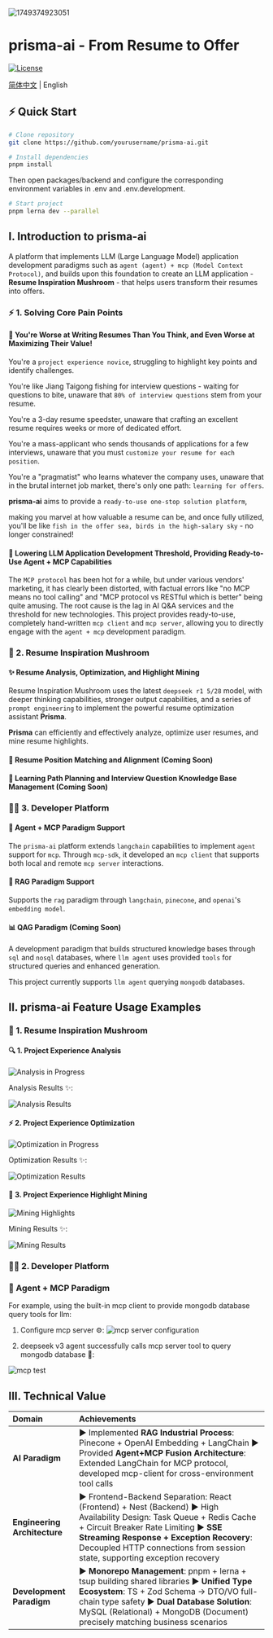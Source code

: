 ![1749374923051](../images/readme/1749374923051.png)

# prisma-ai - From Resume to Offer

[![License](https://img.shields.io/badge/License-Apache%202.0-blue.svg)](...)

[简体中文](readme.md) | English

## ⚡ Quick Start

```bash
# Clone repository
git clone https://github.com/yourusername/prisma-ai.git

# Install dependencies
pnpm install
```

Then open packages/backend and configure the corresponding environment variables in .env and .env.development.

```bash
# Start project
pnpm lerna dev --parallel
```

## I. Introduction to prisma-ai

A platform that implements LLM (Large Language Model) application development paradigms such as `agent (agent) + mcp (Model Context Protocol)`, and builds upon this foundation to create an LLM application - **Resume Inspiration Mushroom** - that helps users transform their resumes into offers.

### ⚡ 1. Solving Core Pain Points

#### 🎯 You're Worse at Writing Resumes Than You Think, and Even Worse at Maximizing Their Value!

You're a `project experience novice`, struggling to highlight key points and identify challenges.

You're like Jiang Taigong fishing for interview questions - waiting for questions to bite, unaware that `80% of interview questions` stem from your resume.

You're a 3-day resume speedster, unaware that crafting an excellent resume requires weeks or more of dedicated effort.

You're a mass-applicant who sends thousands of applications for a few interviews, unaware that you must `customize your resume for each position`.

You're a "pragmatist" who learns whatever the company uses, unaware that in the brutal internet job market, there's only one path: `learning for offers`.

**prisma-ai** aims to provide a `ready-to-use one-stop solution platform`,

making you marvel at how valuable a resume can be, and once fully utilized, you'll be like `fish in the offer sea, birds in the high-salary sky` - no longer constrained!

#### 🎯 Lowering LLM Application Development Threshold, Providing Ready-to-Use Agent + MCP Capabilities

The `MCP protocol` has been hot for a while, but under various vendors' marketing, it has clearly been distorted, with factual errors like "no MCP means no tool calling" and "MCP protocol vs RESTful which is better" being quite amusing.
The root cause is the lag in AI Q&A services and the threshold for new technologies.
This project provides ready-to-use, completely hand-written `mcp client` and `mcp server`, allowing you to directly engage with the `agent + mcp` development paradigm.

### 📝 2. Resume Inspiration Mushroom

#### ✨ Resume Analysis, Optimization, and Highlight Mining

Resume Inspiration Mushroom uses the latest `deepseek r1 5/28` model, with deeper thinking capabilities, stronger output capabilities, and a series of `prompt engineering` to implement the powerful resume optimization assistant **Prisma**.

**Prisma** can efficiently and effectively analyze, optimize user resumes, and mine resume highlights.

#### 💼 Resume Position Matching and Alignment (Coming Soon)

#### 🚀 Learning Path Planning and Interview Question Knowledge Base Management (Coming Soon)

### 👨‍💻 3. Developer Platform

#### 🤖 Agent + MCP Paradigm Support

The `prisma-ai` platform extends `langchain` capabilities to implement `agent` support for `mcp`. Through `mcp-sdk`, it developed an `mcp client` that supports both local and remote `mcp server` interactions.

#### 🔄 RAG Paradigm Support

Supports the `rag` paradigm through `langchain`, `pinecone`, and `openai`'s `embedding model`.

#### 📊 QAG Paradigm (Coming Soon)

A development paradigm that builds structured knowledge bases through `sql` and `nosql` databases, where `llm agent` uses provided `tools` for structured queries and enhanced generation.

This project currently supports `llm agent` querying `mongodb` databases.

## II. prisma-ai Feature Usage Examples

### 📝 1. Resume Inspiration Mushroom

#### 🔍 1. Project Experience Analysis

![Analysis in Progress](../images/readme/分析中.png)

Analysis Results ✨:

![Analysis Results](../images/readme/分析结果.png)

#### ⚡ 2. Project Experience Optimization

![Optimization in Progress](../images/readme/优化中.png)

Optimization Results ✨:

![Optimization Results](../images/readme/优化结果.png)

#### 💎 3. Project Experience Highlight Mining

![Mining Highlights](../images/readme/挖掘亮点.png)

Mining Results ✨:

![Mining Results](../images/readme/挖掘结果.png)

### 👨‍💻 2. Developer Platform

### 🤖 Agent + MCP Paradigm

For example, using the built-in mcp client to provide mongodb database query tools for llm:

1. Configure mcp server ⚙️:
   ![mcp server configuration](../images/readme/mcpserver配置.png)

2. deepseek v3 agent successfully calls mcp server tool to query mongodb database 🚀:

![mcp test](../images/readme/mcp%20测试.png)

## III. Technical Value

| Domain                       | Achievements                                                                                                                                                                                                                                                                             |
| :--------------------------- | :--------------------------------------------------------------------------------------------------------------------------------------------------------------------------------------------------------------------------------------------------------------------------------------- |
| **AI Paradigm**              | ▶️ Implemented **RAG Industrial Process**: Pinecone + OpenAI Embedding + LangChain ▶️ Provided **Agent+MCP Fusion Architecture**: Extended LangChain for MCP protocol, developed mcp-client for cross-environment tool calls                                                             |
| **Engineering Architecture** | ▶️ Frontend-Backend Separation: React (Frontend) + Nest (Backend) ▶️ High Availability Design: Task Queue + Redis Cache + Circuit Breaker Rate Limiting ▶️ **SSE Streaming Response + Exception Recovery**: Decoupled HTTP connections from session state, supporting exception recovery |
| **Development Paradigm**     | ▶️ **Monorepo Management**: pnpm + lerna + tsup building shared libraries ▶️ **Unified Type Ecosystem**: TS + Zod Schema → DTO/VO full-chain type safety ▶️ **Dual Database Solution**: MySQL (Relational) + MongoDB (Document) precisely matching business scenarios                    |
